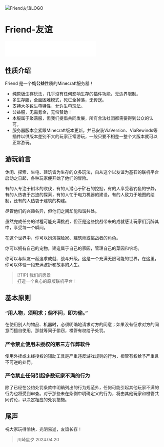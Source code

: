 ![Friend友谊LOGO](/assets/Friend.png)

# Friend-友谊

<iframe frameborder="no" border="0" marginwidth="0" marginheight="0" width=298 height=52 src="//music.163.com/outchain/player?type=2&id=1420770733&auto=1&height=32"></iframe>

## 性质介绍

Friend 是一个**纯公益**性质的Minecraft服务器！

- 纯原版生存玩法，几乎没有任何影响生存的插件功能，无边界限制。
- 多生存服，全面困难模式，死亡全掉落，无传送。
- 支持大多数生电特性，允许生电玩法。
- 公益服，无需氪金，无偿赞助！
- 本服属于聚落服，但我们提倡共同发展，所有合法社团都需要得到公众的认可。
- 服务器版本会紧跟Minecraft版本更新，并已安装ViaVersion、ViaRewinds等插件以供版本差别不大的玩家正常游玩，一般只要不相差一整个大版本就可以正常游玩。

## 游玩前言

休闲、探索、生电、建筑皆为生存的众多玩法，自从这个以友谊为基石的联机平台启动之日起，各种玩家便开始了他们的冒险。

有的人专注于树木的砍伐，有的人潜心于矿石的挖掘，有的人享受着钓鱼的宁静，有的人热衷于古迹的探索，有的人忙于电力机器的建设，有的人致力于地图的绘制，还有的人热衷于建筑的构建。

尽管他们的兴趣各异，但他们之间却能和谐共处。

虽然完成任务的过程可能充满挑战，但正是这些挑战带来的成就感让玩家们沉醉其中，享受每一个瞬间。

在这个世界中，你可以扮演探险家、建筑师或挑战者的角色。

你可以拥有自己的宠物，建造属于自己的家园，管理自己的菜园和农场。

你可以与队友一起追求成就、战斗升级。这是一个充满无限可能的世界，在这里，你可以体验一段充满波折和故事的人生。

> [!TIP] 我们的愿景  
> 打造一个良心的原版联机平台！

## 基本原则

### “用人物，须明求；倘不问，即为偷。” 

在使用别人的物品、机器时，必须明确地请求对方的同意；如果没有征求对方的同意而擅自使用，那就等同于偷窃，橙管有权给予处罚。

### 严令禁止使用未授权的第三方作弊软件

使用外挂或未经授权的辅助工具是严重违反游戏规则的行为，橙管有权给予严重且不可逆的处罚。

### 严令禁止任何引起多数玩家不满的行为

除了已经在公约处罚条款中明确列出的行为规范外，任何可能引起其他玩家不满的行为也将受到审查。对于那些未在条例中明确定义的行为，将由其他玩家和橙管共同讨论，以决定相应的处罚措施。

## 尾声

祝大家玩得愉快，光阴易逝，友谊长存！
> 川崎星夕 2024.04.20

